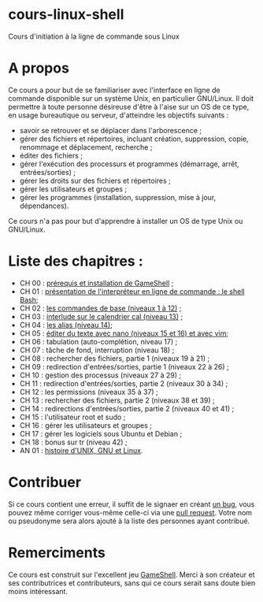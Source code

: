 # cours-linux-shell
Cours d'initiation à la ligne de commande sous Linux

# A propos

Ce cours a pour but de se familiariser avec l'interface en ligne de commande
disponible sur un système Unix, en particulier GNU/Linux. Il doit permettre à
toute personne désireuse d'être à l'aise sur un OS de ce type, en usage
bureautique ou serveur, d'atteindre les objectifs suivants :

* savoir se retrouver et se déplacer dans l'arborescence ;
* gérer des fichiers et répertoires, incluant création, suppression, copie,
  renommage et déplacement, recherche ;
* éditer des fichiers ;
* gérer l'exécution des processurs et  programmes (démarrage, arrêt, entrées/sorties) ;
* gérer les droits sur des fichiers et répertoires ;
* gérer les utilisateurs et groupes ;
* gérer les programmes (installation, suppression, mise à jour, dépendances).

Ce cours n'a pas pour but d'apprendre à installer un OS de type Unix ou
GNU/Linux.

# Liste des chapitres :

* CH 00 : [prérequis et installation de GameShell](ch/ch00_prerequis_install.md) ;
* CH 01 : [présentation de l'interpréteur en ligne de commande : le shell
  Bash](ch/ch01_presentation_bash.md);
* CH 02 : [les commandes de base (niveaux 1 à 12)](ch/ch02_commandes_base.md) ;
* CH 03 : [interlude sur le calendrier cal (niveau 13)](ch/ch03_cal.md) ;
* CH 04 : [les alias (niveau 14)](ch/ch04_alias.md);
* CH 05 : [éditer du texte avec nano (niveaux 15 et 16) et avec
  vim](ch/ch05_editer_texte.md);
* CH 06 : tabulation (auto-complétion, niveau 17) ;
* CH 07 : tâche de fond, interruption (niveau 18) ;
* CH 08 : rechercher des fichiers, partie 1 (niveaux 19 à 21) ;
* CH 09 : redirection d'entrées/sorties, partie 1 (niveaux 22 à 26) ;
* CH 10 : gestion des processus (niveaux 27 à 29) ;
* CH 11 : redirection d'entrées/sorties, partie 2 (niveaux 30 à 34) ;
* CH 12 : les permissions (niveaux 35 à 37) ;
* CH 13 : rechercher des fichiers, partie 2 (niveaux 38 et 39) ;
* CH 14 : redirections d'entrées/sorties, partie 2 (niveaux 40 et 41) ;
* CH 15 : l'utilisateur root et sudo ;
* CH 16 : gérer les utilisateurs et groupes ;
* CH 17 : gérer les logiciels sous Ubuntu et Debian ;
* CH 18 : bonus sur tr (niveau 42) ;
* AN 01 : [histoire d'UNIX, GNU et Linux](an/an01_historique.md).

# Contribuer

Si ce cours contient une erreur, il suffit de le signaer en créant [un
bug](https://github.com/ahpnils/cours-linux-shell/issues), vous pouvez même
corriger vous-même celle-ci via une [pull
request](https://github.com/ahpnils/cours-linux-shell/pulls). Votre nom ou
pseudonyme sera alors ajouté à la liste des personnes ayant contribué.

# Remerciments

Ce cours est construit sur l'excellent jeu
[GameShell](https://github.com/phyver/GameShell). Merci à son créateur et ses
contributrices et contributeurs, sans qui ce cours serait sans doute bien moins
intéressant.
